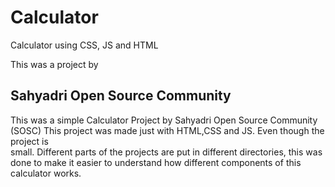 # Calculator
Calculator using CSS, JS and HTML

This was a project by 
## Sahyadri Open Source Community ##


This was a simple Calculator Project by Sahyadri Open Source Community (SOSC)
This project was made just with HTML,CSS and JS. Even though the project is  
small. Different parts of the projects are put in different directories, this
was done to make it easier to understand how different components of this    
calculator works.                                                            
